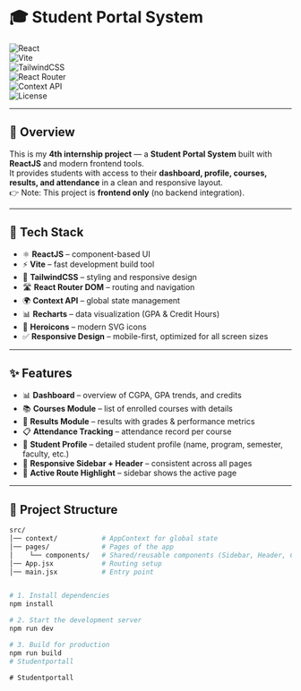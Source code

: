 # 🎓 Student Portal System

![React](https://img.shields.io/badge/React-18.2-blue?logo=react)  
![Vite](https://img.shields.io/badge/Vite-5-purple?logo=vite)  
![TailwindCSS](https://img.shields.io/badge/TailwindCSS-3.4-06B6D4?logo=tailwindcss)  
![React Router](https://img.shields.io/badge/React_Router-6.22-red?logo=reactrouter)  
![Context API](https://img.shields.io/badge/Context_API-Global_State-green)  
![License](https://img.shields.io/badge/License-MIT-brightgreen)

---

## 📌 Overview

This is my **4th internship project** — a **Student Portal System** built with **ReactJS** and modern frontend tools.  
It provides students with access to their **dashboard, profile, courses, results, and attendance** in a clean and responsive layout.  
👉 Note: This project is **frontend only** (no backend integration).  

---

## 🚀 Tech Stack

- ⚛️ **ReactJS** – component-based UI  
- ⚡ **Vite** – fast development build tool  
- 🎨 **TailwindCSS** – styling and responsive design  
- 🛣️ **React Router DOM** – routing and navigation  
- 🌍 **Context API** – global state management  
- 📊 **Recharts** – data visualization (GPA & Credit Hours)  
- 🔔 **Heroicons** – modern SVG icons  
- ✅ **Responsive Design** – mobile-first, optimized for all screen sizes  

---

## ✨ Features

- 📊 **Dashboard** – overview of CGPA, GPA trends, and credits  
- 📚 **Courses Module** – list of enrolled courses with details  
- 📝 **Results Module** – results with grades & performance metrics  
- 📋 **Attendance Tracking** – attendance record per course  
- 👤 **Student Profile** – detailed student profile (name, program, semester, faculty, etc.)  
- 📱 **Responsive Sidebar + Header** – consistent across all pages  
- 🎨 **Active Route Highlight** – sidebar shows the active page  

---

## 📂 Project Structure

```bash
src/
│── context/           # AppContext for global state
│── pages/             # Pages of the app
│    └── components/   # Shared/reusable components (Sidebar, Header, Cards, etc.)
│── App.jsx            # Routing setup
│── main.jsx           # Entry point


# 1. Install dependencies
npm install

# 2. Start the development server
npm run dev

# 3. Build for production
npm run build
#   S t u d e n t p o r t a l l  
 #   S t u d e n t p o r t a l l  
 